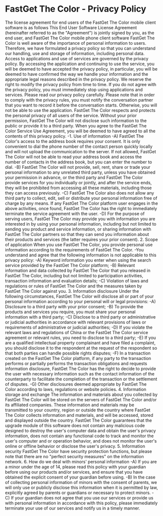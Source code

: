 # FastGet The Color - Privacy Policy
The license agreement for end users of the FastGet The Color mobile client software is as follows
This End User Software License Agreement (hereinafter referred to as the "Agreement") is jointly signed by you, as the end user, and FastGet The Color mobile phone client software
FastGet The Color is well aware of the importance of personal information to users. Therefore, we have formulated a privacy policy so that you can understand our handling, use and storage of information, including personal data. Access to applications and use of services are governed by the privacy policy.
By accessing the application and continuing to use the service, you will be deemed to have accepted the privacy policy, in particular, you will be deemed to have confirmed the way we handle your information and the appropriate legal reasons described in the privacy policy. We reserve the right to modify the privacy policy from time to time. If you do not agree with the privacy policy, you must immediately stop using applications and services. Please read our privacy policy carefully.
Please note that in order to comply with the privacy rules, you must notify the conversation partner that you want to record it before the conversation starts. Otherwise, you will not be able to use the application.
FastGet The Color respects and protects the personal privacy of all users of the service. Without your prior permission, FastGet The Color will not disclose such information to the public or provide it to a third party. When you agree to the FastGet The Color Service Use Agreement, you will be deemed to have agreed to all the contents of this privacy policy.
-1. Use of information
-A) FastGet The Color's access to the address book requires your consent. It is only convenient to dial the phone number of the contact person quickly locally and will not upload the communication to the server. If not allowed, FastGet The Color will not be able to read your address book and access the number of contacts in the address book, but you can enter the number to dial.
-B) FastGet The Color will not provide, sell, rent, share or trade your personal information to any unrelated third party, unless you have obtained your permission in advance, or the third party and FastGet The Color provide services for you individually or jointly, and after the service ends, they will be prohibited from accessing all these materials, including those they can access previously.
-C) FastGet The Color also does not allow any third party to collect, edit, sell or distribute your personal information free of charge by any means. If any FastGet The Color platform user engages in the above activities, once found, FastGet The Color has the right to immediately terminate the service agreement with the user.
-D) For the purpose of serving users, FastGet The Color may provide you with information you are interested in by using your personal information, including but not limited to sending you product and service information, or sharing information with FastGet The Color partners so that they can send you information about their products and services (the latter requires your prior consent).
2. Scope of application
When you use FastGet The Color, you provide personal use information according to the requirements of FastGet The Color.
-You understand and agree that the following information is not applicable to this privacy policy:
-A) Keyword information you enter when using the search service provided by the FastGet The Color platform;
-B) Relevant information and data collected by FastGet The Color that you released in FastGet The Color, including but not limited to participation activities, transaction information and evaluation details;
-C) Violation of laws and regulations or rules of FastGet The Color and the measures taken by FastGet The Color against you.
3. Information disclosure Under the following circumstances, FastGet The Color will disclose all or part of your personal information according to your personal will or legal provisions:
-A) Disclosure to a third party with your prior consent;
-B) To provide the products and services you require, you must share your personal information with a third party;
-C) Disclose to a third party or administrative or judicial authorities in accordance with relevant provisions of laws or requirements of administrative or judicial authorities;
-D) If you violate the relevant laws and regulations of China or the FastGet The Color service agreement or relevant rules, you need to disclose to a third party;
-E) If you are a qualified intellectual property complainant and have filed a complaint, you should disclose it to the respondent at the request of the respondent so that both parties can handle possible rights disputes;
-F) In a transaction created on the FastGet The Color platform, if any party to the transaction performs or partially performs the transaction obligations and requests information disclosure, FastGet The Color has the right to decide to provide the user with necessary information such as the contact information of the counterparty to facilitate the completion of the transaction or the settlement of disputes.
-G) Other disclosures deemed appropriate by FastGet The Color according to laws, regulations or website policies.
4. Information storage and exchange The information and materials about you collected by FastGet The Color will be stored on the servers of FastGet The Color and/or its affiliated companies. These information and materials may be transmitted to your country, region or outside the country where FastGet The Color collects information and materials, and will be accessed, stored and displayed outside the country.
FastGet The Color guarantees that the upgrade module of this software does not contain any malicious code designed to destroy the user's computer data and obtain the user's privacy information, does not contain any functional code to track and monitor the user's computer and or operation behavior, and does not monitor the user's online or offline behavior or disclose the user's privacy.
5. Information security
FastGet The Color have security protection functions, but please note that there are no "perfect security measures" on the information network.
6. How do we deal with minors' personal information
-A) If you are a minor under the age of 14, please read this policy with your guardian before using our products and/or services, and ensure that you have obtained the explicit consent of your guardian before using.
-B) In the case of collecting personal information of minors with the consent of parents, we will only use or publicly disclose this information when it is permitted by law, explicitly agreed by parents or guardians or necessary to protect minors.
-C) If your guardian does not agree that you use our services or provide us with personal information in accordance with this policy, please immediately terminate your use of our services and notify us in a timely manner.
